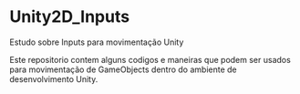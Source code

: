 # Unity2D_Inputs
Estudo sobre Inputs para movimentação Unity

Este repositorio contem alguns codigos e maneiras que podem ser usados para movimentação de GameObjects dentro do ambiente de desenvolvimento Unity.
